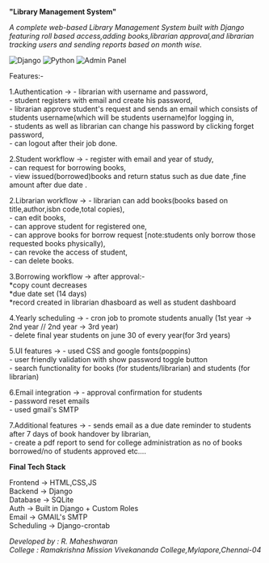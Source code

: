 **"Library Management System"**

*A complete web-based Library Management System built with Django featuring roll based access,adding books,librarian approval,and librarian tracking users and sending reports based on month wise.*

![Django](https://img.shields.io/badge/Django-3.2%2B-red?logo=django)
![Python](https://img.shields.io/badge/Python-3.8%2B-blue?logo=python)
![Admin Panel](https://img.shields.io/badge/Admin%20Panel-Django-green)

Features:-

1.Authentication ->   - librarian with username and password,  
                      - student registers with email and create his password,  
                      - librarian approve student's request and sends an email which consists of students username(which will be students username)for logging in,  
                      - students as well as librarian can change his password by clicking forget password,  
                      - can logout after their job done.
  
2.Student workflow -> - register with email and year of study,  
                      - can request for borrowing books,  
                      - view issued(borrowed)books and return status such as due date ,fine amount after due date .  
                          
2.Librarian workflow -> - librarian can add books(books based on title,author,isbn code,total copies),  
                        - can edit books,  
                        - can approve student for registered one,  
                        - can approve books for borrow request [note:students only borrow those requested books physically),  
                        - can revoke the access of student,  
                        - can delete books.  

3.Borrowing workflow -> after approval:-  
                                        *copy count decreases  
                                        *due date set (14 days)  
                                        *record created in librarian dhasboard as well as student dashboard  

4.Yearly scheduling -> - cron job to promote students anually (1st year -> 2nd year // 2nd year -> 3rd year)  
                       - delete final year students on june 30 of every year(for 3rd years)  
              
5.UI features -> - used CSS and google fonts(poppins)  
                 - user friendly validation with show password toggle button  
                 - search functionality for books (for students/librarian) and students (for librarian)  
                          
6.Email integration -> - approval confirmation for students  
                       - password reset emails  
                       - used gmail's SMTP  
                       
7.Additional features -> - sends email as a due date reminder to students after 7 days of book handover by librarian,  
                         - create a pdf report to send for college administration as no of books borrowed/no of students approved etc....  


**Final Tech Stack**

Frontend   -> HTML,CSS,JS  
Backend    -> Django  
Database   -> SQLite  
Auth       -> Built in Django + Custom Roles  
Email      -> GMAIL's SMTP  
Scheduling -> Django-crontab    






*Developed by : R. Maheshwaran  
College : Ramakrishna Mission Vivekananda College,Mylapore,Chennai-04*  
